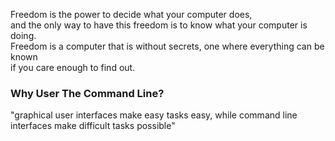 Freedom is the power to decide what your computer does,  
and the only way to have this freedom is to know what your computer is doing.  
Freedom is a computer that is without secrets, one where everything can be known  
if you care enough to find out.

### Why User The Command Line?
"graphical user interfaces make easy tasks easy, while command line interfaces make difficult tasks possible"

